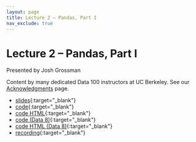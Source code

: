 ```yaml
---
layout: page
title: Lecture 2 – Pandas, Part I
nav_exclude: true
---
```


# Lecture 2 – Pandas, Part I

Presented by Josh Grossman

Content by many dedicated Data 100 instructors at UC Berkeley. See our [Acknowledgments](../../acks) page.

- [slides](https://docs.google.com/presentation/d/1mk3KMqRfK9emJG-4PwERgiYszL1YnpdxAGlyyIRmiAI/edit?usp=sharing){:target="_blank"}
- [code](https://data100.datahub.berkeley.edu/hub/user-redirect/git-pull?repo=https%3A%2F%2Fgithub.com%2FDS-100%2Fsu25-student&urlpath=lab%2Ftree%2Fsu25-student%2Flecture%2Flec02%2Flec02.ipynb&branch=main){:target="_blank"}
- [code HTML](../../resources/assets/lectures/lec02/lec02.html){:target="_blank"}
- [code (Data 8)](https://data100.datahub.berkeley.edu/hub/user-redirect/git-pull?repo=https%3A%2F%2Fgithub.com%2FDS-100%2Fsu25-student&urlpath=lab%2Ftree%2Fsu25-student%2Flecture%2Flec02%2Fdata8_translation_examples.ipynb&branch=main){:target="_blank"}
- [code HTML (Data 8)](../../resources/assets/lectures/lec02/data8_translation_examples.html){:target="_blank"}
- [recording](https://youtu.be/mjugyZQF8MI){:target="_blank"}